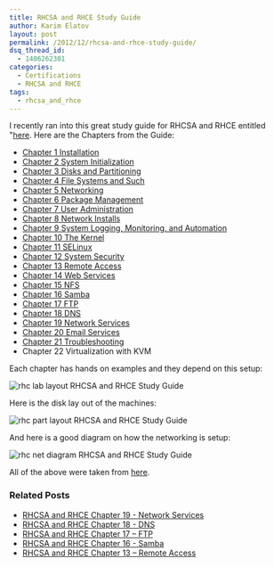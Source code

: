 ```yaml
---
title: RHCSA and RHCE Study Guide
author: Karim Elatov
layout: post
permalink: /2012/12/rhcsa-and-rhce-study-guide/
dsq_thread_id:
  - 1406262301
categories:
  - Certifications
  - RHCSA and RHCE
tags:
  - rhcsa_and_rhce
---
```

I recently ran into this great study guide for RHCSA and RHCE entitled "[here](http://www.pearsonhighered.com/bookseller/product/Handson-Guide-to-the-Red-Hat-Exams-RHCSA-and-RHCE-Cert-Guide-and-Lab-Manual/9780321767950.page). Here are the Chapters from the Guide:

*   [Chapter 1 Installation](http://virtuallyhyper.com/2013/01/rhcsa-and-rhce-chapter-1-installation/)
*   [Chapter 2 System Initialization](http://virtuallyhyper.com/2013/01/rhcsa-and-rhce-chapter-2-system-initialization/)
*   [Chapter 3 Disks and Partitioning](http://virtuallyhyper.com/2013/01/rhcsa-and-rhce-chapter-3-disks-and-partitioning/)
*   [Chapter 4 File Systems and Such](http://virtuallyhyper.com/2013/01/rhcsa-and-rhce-chapter-4-file-systems-and-such/)
*   [Chapter 5 Networking](http://virtuallyhyper.com/2013/01/rhcsa-and-rhce-chapter-5-networking/)
*   [Chapter 6 Package Management](http://virtuallyhyper.com/2013/03/rhcsa-and-rhce-chapter-6-package-management/)
*   [Chapter 7 User Administration](http://virtuallyhyper.com/2013/03/rhcsa-and-rhce-chapter-7-user-administration/)
*   [Chapter 8 Network Installs](http://virtuallyhyper.com/2013/03/rhcsa-and-rhce-chapter-8-network-installs)
*   [Chapter 9 System Logging, Monitoring, and Automation](http://virtuallyhyper.com/2013/06/rhcsa-and-rhce-chapter-9-system-logging-monitoring-and-automation)
*   [Chapter 10 The Kernel](http://virtuallyhyper.com/2013/07/rhcsa-and-rhce-chapter-10-the-kernel/)
*   [Chapter 11 SELinux](http://virtuallyhyper.com/2014/03/rhcsa-rhce-chapter-11-selinux)
*   [Chapter 12 System Security](http://virtuallyhyper.com/2014/03/rhcsa-rhce-chapter-12-system-security)
*   [Chapter 13 Remote Access](http://virtuallyhyper.com/2014/03/rhcsa-rhce-chapter-13-remote-access)
*   [Chapter 14 Web Services](http://virtuallyhyper.com/2014/03/rhcsa-rhce-chapter-14-web-services)
*   [Chapter 15 NFS](http://virtuallyhyper.com/2014/04/rhcsa-rhce-chapter-15-nfs/)
*   [Chapter 16 Samba](http://virtuallyhyper.com/2014/04/rhcsa-rhce-chapter-16-samba/)
*   [Chapter 17 FTP](http://virtuallyhyper.com/2014/04/rhcsa-rhce-chapter-17-ftp)
*   [Chapter 18 DNS](http://virtuallyhyper.com/2014/04/rhcsa-rhce-chapter-18-dns)
*   [Chapter 19 Network Services](http://virtuallyhyper.com/2014/05/rhcsa-rhce-chapter-19-network-services)
*   [Chapter 20 Email Services](http://virtuallyhyper.com/2014/05/rhcsa-rhce-chapter-20-email-services)
*   [Chapter 21 Troubleshooting](http://virtuallyhyper.com/2014/05/rhcsa-rhce-chapter-21-troubleshooting)
*   Chapter 22 Virtualization with KVM

Each chapter has hands on examples and they depend on this setup:

![rhc lab layout RHCSA and RHCE Study Guide](http://virtuallyhyper.com/wp-content/uploads/2012/12/rhc_lab_layout.png)

Here is the disk lay out of the machines:

![rhc part layout RHCSA and RHCE Study Guide](http://virtuallyhyper.com/wp-content/uploads/2012/12/rhc_part_layout.png)

And here is a good diagram on how the networking is setup:

![rhc net diagram RHCSA and RHCE Study Guide](http://virtuallyhyper.com/wp-content/uploads/2012/12/rhc_net_diagram.png)

All of the above were taken from [here](http://ptgmedia.pearsoncmg.com/images/9780321767950/samplepages/0321767950.pdf).

### Related Posts

- [RHCSA and RHCE Chapter 19 - Network Services](http://virtuallyhyper.com/2014/05/rhcsa-rhce-chapter-19-network-services/)
- [RHCSA and RHCE Chapter 18 - DNS](http://virtuallyhyper.com/2014/04/rhcsa-rhce-chapter-18-dns/)
- [RHCSA and RHCE Chapter 17 – FTP](http://virtuallyhyper.com/2014/04/rhcsa-rhce-chapter-17-ftp/)
- [RHCSA and RHCE Chapter 16 - Samba](http://virtuallyhyper.com/2014/04/rhcsa-rhce-chapter-16-samba/)
- [RHCSA and RHCE Chapter 13 – Remote Access](http://virtuallyhyper.com/2014/03/rhcsa-rhce-chapter-13-remote-access/)


